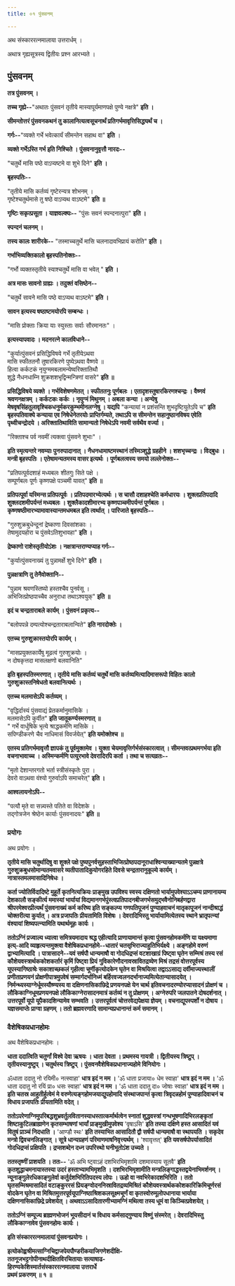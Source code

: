 ```yaml
---
title: ०१ पुंसवनम्

---
```

अथ संस्काररत्नमालाया उत्तरार्धम् ।




अथात्र गृह्यसूत्रस्य द्वितीयः प्रश्न आरभ्यते ।



## पुंसवनम्

**तत्र पुंसवनम् ।**

**तच्च गृह्ये--**"अथातः पुंसवनं तृतीये मास्यापूर्यमाणपक्षे पुण्ये नक्षत्रे" **इति ।**

**सीमन्तोत्तरं पुंसवनकथनं तु कालानित्यत्वसूचनार्थं प्रतिगर्भमावृत्तिसिद्ध्यर्थं च ।**

**गर्गः--**"व्यक्ते गर्भे भवेत्कार्यं सीमन्तेन सहाथ वा" **इति** ।

**व्यक्ते गर्भेऽस्ति गर्भ इति निश्चिते । पुंसवनानुवृत्तौ नारदः--**

"चतुर्थे मासि पष्ठे वाऽप्यष्टमे वा शुभे दिने" **इति ।**

**बृहस्पतिः--**

"तृतीये मासि कर्तव्यं गृष्टेरन्यत्र शोभनम् ।  
गृष्टेश्चतुर्थमासे तु षष्ठे वाऽप्यथ वाऽष्टमे" **इति ॥**

**गृष्टिः सकृत्प्रसूता । याज्ञवल्क्यः--** "पुंसः सवनं स्पन्दनात्पुरा" **इति ।**

**स्पन्दनं चलनम् ।**

**तस्य कालः शारीरके--** "तस्माच्चतुर्थे मासि चलनादावभिप्रायं करोति" **इति ।**

**गर्भाभिव्यक्तिकालो बृहस्पतिनोक्तः--**

"गर्भो व्यक्तस्तृतीये स्याश्चतुर्थे मासि वा भवेत् " **इति ।**

**अत्र मासः सावनो ग्राह्यः । तदुक्तं वसिष्ठेन--**

"चतुर्थे सावने मासि पष्ठे वाऽप्यथ वाऽष्टमे" **इति ।**

**सावन इत्यस्य षष्ठाष्टमयोरपि सम्बन्धः ।**

"मासि प्रोक्ताः क्रिया याः स्युस्ताः सर्वाः सौरमानतः" ।

**इत्यस्यापवादः । मदनरत्ने कालविधाने--**

"कुर्यात्पुंसवनं प्रसिद्धिविषये गर्भे तृतीयेऽथवा  
मासि स्फीततनौ तुषारकिरणे पुष्येऽथवा वैष्णवे ॥  
हित्वा कर्कटकं नृयुग्ममबलामन्येष्वरिक्तातिथौ  
शुद्धे नैधनधाम्नि शुक्रशशभृद्विन्मन्त्रिणां वासरे" **इति ॥**

**प्रसिद्धिविषये व्यक्ते । गर्भविशेषणमेतत् । स्फीततनुः पूर्णबलः । एतादृशस्तुषारकिरणश्चन्द्रः । वैष्णवं श्रवणनक्षत्रम् । कर्कटकः कर्कः । नृयुग्मं मिथुनम् । अबला कन्या । अन्येषु मेषवृषसिंहतुलावृश्चिकधनुर्मकरकुम्भमीनलग्नेषु । यद्यपि** "कन्यायां न प्रशंसन्ति शुभदृष्टियुतेऽपि च" **इति बृहस्पतिवाक्ये कन्याया एव निषेधेनेतरयोः प्राप्तिर्गम्यते, तथाऽपि स सीमन्तेन सहानुष्ठानविषय एवेति पृथ्वीचन्द्रोदये । अरिक्तातिथाविति सामान्यतो निषेधेऽपि नवमी सर्वथैव वर्ज्या ।**

"रिक्ताश्च पर्व नवमीं त्यक्त्वा पुंसवने शुभाः" ।

**इति स्मृत्यन्तरे नवम्याः पुनरुपादानात् । नैधनधामाष्टमस्थानं तस्मिञ्शुद्धे ग्रहहीने । शशभृच्चन्द्रः । विद्बुधः । मन्त्री बृहस्पतिः । एतेषामन्यतमस्य वासर इत्यर्थः । पूर्णबलत्वस्य समयो लल्लेनोक्तः--**

"प्रतिपत्पूर्वदशाहं मध्यबलः शीतगुः सिते पक्षे ।  
सम्पूर्णबलः पूर्णः कृष्णपक्षे पञ्चमी यावत्" **इति ॥**

**प्रतिपत्पूर्वा यस्मिन्स प्रतिपत्पूर्वः । प्रतिपदमारभ्येत्यर्थः । स चासौ दशाहश्चेति कर्मधारयः । शुक्लप्रतिपदादि शुक्लदशमीपर्यन्तं मध्यबलः । शुक्लैकादशीमारभ्य कृष्णपञ्चमीपर्यन्तं पूर्णबलः । कृष्णषष्ठीमारभ्यामावास्यान्तमधमबल इति त्वर्थात् । पारिजाते बृहस्पतिः--**

"गुरुशुक्रबुधेन्दूनां द्रेष्काणा दिवसांशकाः ।  
तेषामुदयहोरा च पुंसवेऽतिशुभावहा" **इति ।**

**द्रेष्काणो राशेस्तृतीयोऽंशः । नक्षत्रान्तराण्यप्याह गर्गः--**

"कुर्यात्पुंसवनाख्यं तु पुन्नामर्क्षे शुभे दिने" **इति ।**

**पुन्नक्षत्राणि तु तेनैवोक्तानि--**

"पुन्नाम श्रवणस्तिष्यो हस्तश्चैव पुनर्वसू ।  
अभिजित्प्रोष्ठपाच्चैव अनुराधा तथाऽश्वयुक्" **इति ॥**

**इदं च चन्द्रताराबले कार्यम् । पुंसवनं प्रकृत्य--**

"बलोपपन्ने दम्पत्योश्चन्द्रताराबलान्विते" **इति नारदोक्तेः ।**

**एतच्च गुरुशुक्रास्तयोरपि कार्यम् ।**

"मासप्रयुक्तकार्येषु मूढत्वं गुरुशुक्रयोः ।  
न दोषकृत्तदा मासलक्षणो बलवानिति"

**इति बृहस्पतिस्मरणात् । तृतीये मासि कर्तव्यं चतुर्थे मासि कर्तव्यमित्यादिमासरूपो विहितः कालो गुरुशुक्रास्तनिषेधतो बलवानित्यर्थः ।**

**एतच्च मलमासेऽपि कर्तव्यम् ।**

"वृद्धिर्दास्यं पुंसवाद्यं प्रेतकर्मानुमासिके ।  
मलमासेऽपि कुर्वीत" **इति जातूकर्ण्यस्मरणात् ॥**  
" गर्भे वार्धुषिके भृत्ये श्राद्धकर्मणि मासिके ।  
सपिण्डीकरणे चैव नाधिमासं विवर्जयेत्" **इति यमोक्तेश्च ॥**

**एतस्य प्रतिगर्भमावृत्तौ ज्ञापकं तु पूर्वमुक्तमेव । युक्ता चेयमावृत्तिर्गर्भसंस्कारत्वात् । सीमन्तवत्प्रथमगर्भया इति वचनाभावाच्च । अस्मिन्कर्मणि पत्युरभावे देवरादिरपि कर्ता । तथा च सत्यव्रतः--**

"मृतो देशान्तरगतो भर्ता स्त्रीसंस्कृतेः पुरा ।  
देवरो वाऽथवा वंश्यो गुरुर्वाऽपि समाचरेत्" **इति ।**

**आश्वलायनोऽपि--**

"पत्यौ मृते वा सन्न्यस्ते पतिते वा विदेशके ।  
तद्गोत्रजेन श्रेष्ठेन कार्याः पुंसवनादयः" **इति ॥**

### प्रयोगः 
अथ प्रयोगः ।

**तृतीये मासि चतुर्थादिषु वा शुक्ले पक्षे पुष्यपुनर्वसुहस्ताभिजित्प्रोष्ठपदानूराधाश्विन्याख्यान्यतमे पुन्नक्षत्रे गुरुशुक्रबुधसोमान्यतमवासरे व्यतीपातादिकुयोगरहिते दिवसे चन्द्रतारानुकूल्ये कार्यम् । नात्रास्तमलमासादिनिषेधः ।**

**कर्ता ज्योतिर्विदादिष्टे मुहूर्ते कृतनित्यक्रियः प्राङ्मुख उपविश्य स्वस्य दक्षिणतो भार्यामुपवेश्याऽऽचम्य प्राणानायम्य देशकालौ सङ्कीर्त्य ममास्यां भार्यायां विद्यमानगर्भपुंस्त्वप्रतिपादनबीजगर्भसमुद्भवैनोनिबर्हणद्वारा श्रीपरमेश्वरप्रीत्यर्थं पुंसवनाख्यं कर्म करिष्य इति सङ्कल्प्य गणपतिपूजनं पुण्याहवाचनं मातृकापूजनं नान्दीश्राद्धं चोक्तरीत्या कुर्यात् । अत्र प्रजापतिः प्रीयतामिति विशेषः । देवरादिभिस्तु भार्यायामित्येतस्य स्थाने भ्रातृपत्न्यां वंश्यायां शिष्यपत्न्यामिति यथार्थमूहः कार्यः ।**

**ततोऽग्निं प्रज्वाल्य ध्यात्वा समित्रयमादाय श्रद्ध एहीत्यादि प्राणायामान्तं कृत्वा पुंसवनहोमकर्मणि या यक्ष्यमाणा इत्य्-आदि व्याहृत्यन्तमुक्त्वा वैशेषिकप्रधानहोमे--धातारं चतसृभिराज्याहुतिभिर्यक्ष्ये । अङ्गहोमे वरुणं द्वाभ्यामित्यादि । पात्रासादने--यवं सर्षपौ धान्यमाषौ वा गोदधिद्रप्सं वटशाखाग्रं पिष्ट्वा घृतेन सम्मिश्रं तस्य रसं कौशेयवस्त्रार्थककोशकर्तारं कृमिं पिष्ट्वा प्रियं** **गुविकारेणौदनावस्रावितद्रव्येण मिश्रं तद्रसं वोत्तरपूर्वस्य यूपस्यागिष्ठाश्रेः सकाशाच्छकलं गृहीत्वा चूर्णीकृत्योदकेन घृतेन वा मिश्रयित्वा तद्वाऽऽसाद्य दर्वीमाज्यस्थालीं प्रणीताप्रणयनं प्रोक्षणीपात्रमुपवेषं सम्मार्गदर्भानिध्मं बर्हिरवज्वलनदर्भानाज्यमित्येतान्यासादयेत् । निर्मन्थ्यस्याग्नेर्धूमस्यौष्ण्यस्य वा दक्षिणनासिकाछिद्रे प्रणयनपक्षे येन चार्थ इतिवचनादरण्योरप्यासादनं प्रोक्षणं च । लौकिकाग्निधूमप्रणयनपक्षे लौकिकाग्नेरासादनमात्रं कर्तव्यं न तु प्रोक्षणम् । अग्नेरुपरि जलपातने दोषदर्शनात् । उत्तरपूर्वो यूपो यूपैकादशिन्यामेव सम्भवति । उत्तरपूर्वत्वं चोत्तरवेद्यपेक्षया ज्ञेयम् । वचनाद्यूपस्पर्शो न दोषाय । यज्ञसमाप्तेः प्राग्वा ग्रहणम् । ततो ब्रह्मवरणादि सामान्यप्रधानान्तं कर्म समानम् ।**

### वैशेषिकप्रधानहोमः 
अथ वैशेषिकप्रधानहोमः ।

**धाता ददात्विति चतुर्णां विश्वे देवा ऋषयः । धाता देवता । प्रथमस्य गायत्री । द्वितीयस्य त्रिष्टुप् । तृतीयस्यानुष्टुप् । चतुर्थस्य त्रिष्टुप् । पुंसवनवैशेषिकप्रधानाज्यहोमे विनियोगः ।**

ॐधाता ददातु नो रयिमी० नत्स्वाहा' **धात्र इदं न मम ।** 'ॐ धाता प्रजाया० धेम स्वाहा' **धात्र इदं न मम ।** 'ॐ धाता ददातु नो रयिं प्रा० धसः स्वाहा' **धात्र इदं न मम ।** 'ॐ धाता ददातु दा० जोषाः स्वाहा' **धात्र इदं न मम । इति चतस्र आहुतीर्हुत्वेमं मे वरुणेत्यङ्गहोमजयाद्युपहोमादि संस्थाजपान्तं कृत्वा त्रिवृदन्नहोमं पुण्याहादिवाचनं च विधाय प्रजापतिः प्रीयतामिति वदेत् ।**

**ततोऽपरेणाग्निमुपरिबद्धशुभ्रवर्तुलवितानस्याधस्तात्कर्मार्थत्वेन स्नातां शुद्धवस्त्रां गन्धभूषणादिभिरलङ्कृतां शिष्टाकुटिलब्राह्मणेन कृतसम्भाषणां भार्यां प्राङ्मुखीमुपवेश्य** 'वृषाऽसि' **इति तस्या दक्षिणे हस्त आसादितं यवं वितुषं प्राञ्चं निदधाति ।** 'आण्डौ स्थः' **इति तस्याभित आसादितौ द्वौ सर्षपौ धान्यमाषौ वा स्थापयति । सकृदेव मन्त्रो द्विवचनलिङ्गात् । सूत्रे धान्यग्रहणं परिमाणमाषनिवृत्त्यर्थम् ।** 'श्वावृत्तत्' **इति यवसर्षपोपर्यासादितं गोदधिद्रप्सं प्रक्षिपति । द्रप्सशब्देन दध्न उपरिस्थो घनीभूतोऽंश उच्यते ।**

**ततस्तृष्णीं प्राशयति । ततः--** 'ॐ अभि ष्ट्वाऽहं दशभिरभिमृशामि दशमास्याय सूतवै' **इति कृतशुद्धाचमनायास्तस्या उदरं हस्ताभ्यामभिमृशति । दशभिरभिमृशामीति मन्त्रलिङ्गाद्धस्तद्वयेनाभिमर्शनम् । न्यूनाङ्गुलेरधिकाङ्गुलेर्वा कर्तुर्दशभिरितिपदस्य लोपः । ऊहो वा नवभिरेकादशभिरिति ।**  **ततो घृतसम्मिश्रमासादितं वटाङ्कुररसं प्रियङ्ग्वोदननिस्रावितद्रव्यमिश्रितं कौशेयवस्त्रार्थककोशकारिक्रिमिचूर्णरसं वोदकेन घृतेन वा मिश्रितमुत्तरपूर्वयूपाग्निष्ठाश्रिशकलसूक्ष्मचूर्णं वा कृतस्वोरुमूलोपधानाया भार्याया दक्षिणनासिकाछिद्रे प्रवेशयेत् । अथवाऽऽसादितारणीभ्यामग्निं मथित्वा तस्य धूमं वा किञ्चित्प्रवेशयेत् ।**

**ततोऽग्निं सम्पूज्य ब्राह्मणभोजनं भूयसीदानं च विधाय कर्मसाद्गुण्याय विष्णुं संस्मरेत् । देवरादिभिस्तु लौकिकाग्नावेव पुंसवनहोमः कार्यः ।**

**इति संस्काररत्नमालायां पुंसवनप्रयोगः ।**

**इत्योकोह्वश्रीमत्साग्निचिद्वाजपेयपौण्डरीकयाजिगणेशदीक्षि-  
ततनूजभट्टगोपीनाथदीक्षितविरचितायाः सत्याषाढ-  
हिरण्यकेशिस्मार्तसंस्काररत्नमालाया उत्तरार्धे  
प्रथमं प्रकरणम् ॥ १ ॥**